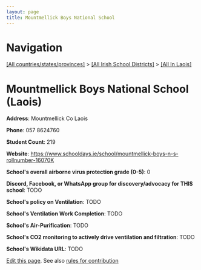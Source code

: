```yaml
---
layout: page
title: Mountmellick Boys National School
---
```

# Navigation

[[All countries/states/provinces]](../../..) > [[All Irish School Districts]](../..) > [[All In Laois]](..)

# Mountmellick Boys National School (Laois)

**Address**: Mountmellick Co Laois

**Phone**: 057 8624760

**Student Count**: 219

**Website**: <https://www.schooldays.ie/school/mountmellick-boys-n-s-rollnumber-16070K>

**School's overall airborne virus protection grade (0-5)**: 0

**Discord, Facebook, or WhatsApp group for discovery/advocacy for THIS school**: TODO

**School's policy on Ventilation**: TODO

**School's Ventilation Work Completion**: TODO

**School's Air-Purification**: TODO

**School's CO2 monitoring to actively drive ventilation and filtration**: TODO

**School's Wikidata URL**: TODO


[Edit this page](https://github.com/ventilate-schools/Ireland/edit/main/./Laois/Mountmellick_Boys_National_School.md). See also [rules for contribution](../../../contribution-rules/)